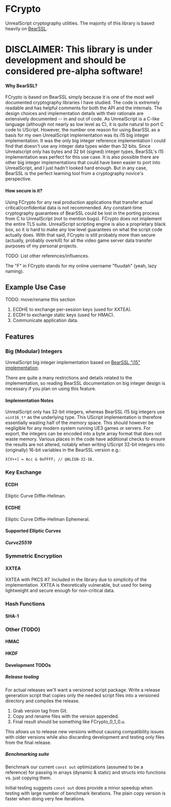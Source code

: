 # FCrypto

UnrealScript cryptography utilities. The majority of this library
is based heavily on [BearSSL](https://www.bearssl.org/).

# DISCLAIMER: This library is under development and should be considered pre-alpha software!

#### Why BearSSL?

FCrypto is based on BearSSL simply because it is one of the most well documented
cryptography libraries I have studied. The code is extremely readable and has
helpful comments for both the API and the internals. The design choices and
implementation details with their rationale are extensively documented --
in and out of code. As UnrealScript is a C-like language (although not nearly
as low level as C), it is quite natural to port C code to UScript.
However, the number one reason for using BearSSL as a basis for my own UnrealScript
implementation was its i15 big integer implementation. It was the only big integer
reference implementation I could find that doesn't use any integer data types
wider than 32 bits. Since Unrealscript only has bytes and 32 bit (signed)
integer types, BearSSL's i15 implementation was perfect for
this use case. It is also possible there are other big integer implementations
that could have been easier to port into UnrealScript, and I just hadn't looked
hard enough. But in any case, BearSSL is the perfect learning tool from a
cryptography novice's perspective.

#### How secure is it?

Using FCrypto for any real production applications that transfer actual
critical/confidential data is not recommended. Any constant-time cryptography
guarantees of BearSSL could be lost in the porting process from C to
UnrealScript (not to mention bugs). FCrypto does not implement the entire
TLS suite. UnrealScript scripting engine is also a proprietary black box, so
it is hard to make any low level guarantees on what the script code actually does.
With that said, FCrypto is still probably more than secure (actually, probably
overkill) for all the video game server data transfer purposes of my personal
projects.

TODO: List other references/influences.

The "F" in FCrypto stands for my online username "fluudah" (yeah, lazy naming).

## Example Use Case

TODO: move/rename this section

1. ECDHE to exchange per-session keys (used for XXTEA).
2. ECDH to exchange static keys (used for HMAC).
3. Communicate application data.

## Features

### Big (Modular) Integers

UnrealScript big integer implementation based on
[BearSSL "i15" implementation](https://bearssl.org/bigint.html).

There are quite a many restrictions and details related to the
implementation, so reading BearSSL documentation on big integer
design is necessary if you plan on using this feature.

#### Implementation Notes

UnrealScript only has 32-bit integers, whereas BearSSL i15 big integers use
`uint16_t*` as the underlying type. This UScript implementation is therefore
essentially wasting half of the memory space. This should however be negligible
for any modern system running UE3 games or servers. For export, the integers
can be encoded into a byte array format that does not waste memory. Various
places in the code have additional checks to ensure the results are not altered,
notably when writing UScript 32-bit integers into (originally) 16-bit variables
in the BearSSL version e.g.:

```UnrealScript
X[V++] = Acc & 0xFFFF; // @ALIGN-32-16.
```

### Key Exchange

#### ECDH

Elliptic Curve Diffie-Hellman.

#### ECDHE

Elliptic Curve Diffie-Hellman Ephemeral.

#### Supported Elliptic Curves

##### Curve25519

### Symmetric Encryption

#### XXTEA

XXTEA with PKCS #7. Included in the library due to simplicity of the implementation.
XXTEA is theoretically vulnerable, but used for being lightweight and secure enough
for non-critical data.

### Hash Functions

#### SHA-1

### Other (TODO)

#### HMAC

#### HKDF

#### Development TODOs

##### Release tooling

For actual releases we'll want a versioned script package.
Write a release generation script that copies only the needed
script files into a versioned directory and compiles the release.

1. Grab version tag from Git.
2. Copy and rename files with the version appended.
3. Final result should be something like FCrypto_0_1_0.u.

This allows us to release new versions without causing compatibility
issues with older versions while also discarding development and testing
only files from the final release.

##### Benchmarking suite

Benchmark our current `const out` optimizations (assumed to be a reference)
for passing in arrays (dynamic & static) and structs into functions vs. just
copying them.

Initial testing suggests `const out` does provide a minor speedup when testing
with large number of benchmark iterations. The plain copy version is faster when
doing very few iterations.
